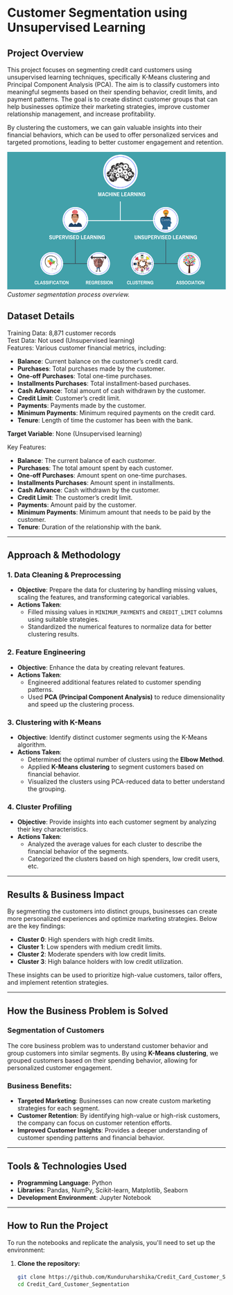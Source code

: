 # Customer Segmentation using Unsupervised Learning

## Project Overview

This project focuses on segmenting credit card customers using unsupervised learning techniques, specifically K-Means clustering and Principal Component Analysis (PCA). The aim is to classify customers into meaningful segments based on their spending behavior, credit limits, and payment patterns. The goal is to create distinct customer groups that can help businesses optimize their marketing strategies, improve customer relationship management, and increase profitability.

By clustering the customers, we can gain valuable insights into their financial behaviors, which can be used to offer personalized services and targeted promotions, leading to better customer engagement and retention.

![Customer Segmentation Overview](https://github.com/Kunduruharshika/Credit_Card_Customer_Segmentation/blob/d212597defb2e6b912117ee6b51aea3a3917e84b/Supervised-and-Unsupervised-Learning.png)  
*Customer segmentation process overview.*

## Dataset Details

Training Data: 8,871 customer records  
Test Data: Not used (Unsupervised learning)  
Features: Various customer financial metrics, including:

- **Balance**: Current balance on the customer’s credit card.
- **Purchases**: Total purchases made by the customer.
- **One-off Purchases**: Total one-time purchases.
- **Installments Purchases**: Total installment-based purchases.
- **Cash Advance**: Total amount of cash withdrawn by the customer.
- **Credit Limit**: Customer’s credit limit.
- **Payments**: Payments made by the customer.
- **Minimum Payments**: Minimum required payments on the credit card.
- **Tenure**: Length of time the customer has been with the bank.

**Target Variable**: None (Unsupervised learning)

Key Features:
- **Balance**: The current balance of each customer.
- **Purchases**: The total amount spent by each customer.
- **One-off Purchases**: Amount spent on one-time purchases.
- **Installments Purchases**: Amount spent in installments.
- **Cash Advance**: Cash withdrawn by the customer.
- **Credit Limit**: The customer’s credit limit.
- **Payments**: Amount paid by the customer.
- **Minimum Payments**: Minimum amount that needs to be paid by the customer.
- **Tenure**: Duration of the relationship with the bank.

---

## Approach & Methodology

### 1. **Data Cleaning & Preprocessing**
- **Objective**: Prepare the data for clustering by handling missing values, scaling the features, and transforming categorical variables.
- **Actions Taken**:
  - Filled missing values in `MINIMUM_PAYMENTS` and `CREDIT_LIMIT` columns using suitable strategies.
  - Standardized the numerical features to normalize data for better clustering results.

### 2. **Feature Engineering**
- **Objective**: Enhance the data by creating relevant features.
- **Actions Taken**:
  - Engineered additional features related to customer spending patterns.
  - Used **PCA (Principal Component Analysis)** to reduce dimensionality and speed up the clustering process.

### 3. **Clustering with K-Means**
- **Objective**: Identify distinct customer segments using the K-Means algorithm.
- **Actions Taken**:
  - Determined the optimal number of clusters using the **Elbow Method**.
  - Applied **K-Means clustering** to segment customers based on financial behavior.
  - Visualized the clusters using PCA-reduced data to better understand the grouping.

### 4. **Cluster Profiling**
- **Objective**: Provide insights into each customer segment by analyzing their key characteristics.
- **Actions Taken**:
  - Analyzed the average values for each cluster to describe the financial behavior of the segments.
  - Categorized the clusters based on high spenders, low credit users, etc.

---

## Results & Business Impact

By segmenting the customers into distinct groups, businesses can create more personalized experiences and optimize marketing strategies. Below are the key findings:
- **Cluster 0**: High spenders with high credit limits.
- **Cluster 1**: Low spenders with medium credit limits.
- **Cluster 2**: Moderate spenders with low credit limits.
- **Cluster 3**: High balance holders with low credit utilization.

These insights can be used to prioritize high-value customers, tailor offers, and implement retention strategies.

---

## How the Business Problem is Solved

### **Segmentation of Customers**
The core business problem was to understand customer behavior and group customers into similar segments. By using **K-Means clustering**, we grouped customers based on their spending behavior, allowing for personalized customer engagement.

### **Business Benefits**:
- **Targeted Marketing**: Businesses can now create custom marketing strategies for each segment.
- **Customer Retention**: By identifying high-value or high-risk customers, the company can focus on customer retention efforts.
- **Improved Customer Insights**: Provides a deeper understanding of customer spending patterns and financial behavior.

---

## Tools & Technologies Used

- **Programming Language**: Python
- **Libraries**: Pandas, NumPy, Scikit-learn, Matplotlib, Seaborn
- **Development Environment**: Jupyter Notebook

---

## How to Run the Project

To run the notebooks and replicate the analysis, you'll need to set up the environment:

1. **Clone the repository:**
   ```bash
   git clone https://github.com/Kunduruharshika/Credit_Card_Customer_Segmentation.git
   cd Credit_Card_Customer_Segmentation
